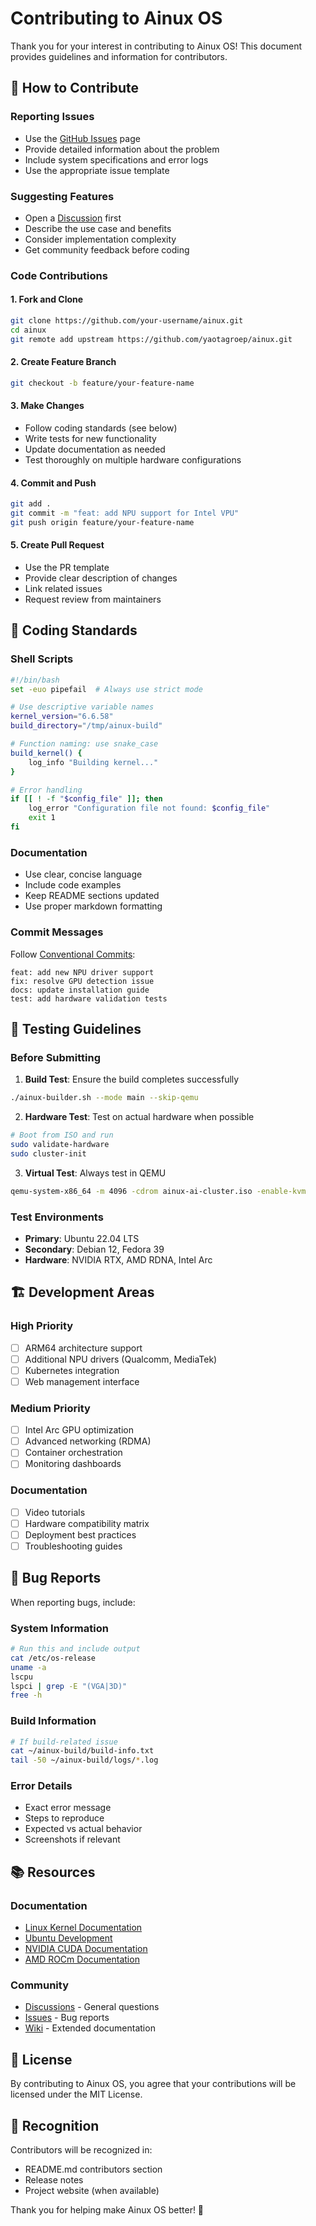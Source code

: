 # Contributing to Ainux OS

Thank you for your interest in contributing to Ainux OS! This document provides guidelines and information for contributors.

## 🤝 How to Contribute

### Reporting Issues
- Use the [GitHub Issues](https://github.com/yaotagroep/ainux/issues) page
- Provide detailed information about the problem
- Include system specifications and error logs
- Use the appropriate issue template

### Suggesting Features
- Open a [Discussion](https://github.com/yaotagroep/ainux/discussions) first
- Describe the use case and benefits
- Consider implementation complexity
- Get community feedback before coding

### Code Contributions

#### 1. Fork and Clone
```bash
git clone https://github.com/your-username/ainux.git
cd ainux
git remote add upstream https://github.com/yaotagroep/ainux.git
```

#### 2. Create Feature Branch
```bash
git checkout -b feature/your-feature-name
```

#### 3. Make Changes
- Follow coding standards (see below)
- Write tests for new functionality
- Update documentation as needed
- Test thoroughly on multiple hardware configurations

#### 4. Commit and Push
```bash
git add .
git commit -m "feat: add NPU support for Intel VPU"
git push origin feature/your-feature-name
```

#### 5. Create Pull Request
- Use the PR template
- Provide clear description of changes
- Link related issues
- Request review from maintainers

## 📝 Coding Standards

### Shell Scripts
```bash
#!/bin/bash
set -euo pipefail  # Always use strict mode

# Use descriptive variable names
kernel_version="6.6.58"
build_directory="/tmp/ainux-build"

# Function naming: use snake_case
build_kernel() {
    log_info "Building kernel..."
}

# Error handling
if [[ ! -f "$config_file" ]]; then
    log_error "Configuration file not found: $config_file"
    exit 1
fi
```

### Documentation
- Use clear, concise language
- Include code examples
- Keep README sections updated
- Use proper markdown formatting

### Commit Messages
Follow [Conventional Commits](https://www.conventionalcommits.org/):
```
feat: add new NPU driver support
fix: resolve GPU detection issue
docs: update installation guide
test: add hardware validation tests
```

## 🧪 Testing Guidelines

### Before Submitting
1. **Build Test**: Ensure the build completes successfully
```bash
./ainux-builder.sh --mode main --skip-qemu
```

2. **Hardware Test**: Test on actual hardware when possible
```bash
# Boot from ISO and run
sudo validate-hardware
sudo cluster-init
```

3. **Virtual Test**: Always test in QEMU
```bash
qemu-system-x86_64 -m 4096 -cdrom ainux-ai-cluster.iso -enable-kvm
```

### Test Environments
- **Primary**: Ubuntu 22.04 LTS
- **Secondary**: Debian 12, Fedora 39
- **Hardware**: NVIDIA RTX, AMD RDNA, Intel Arc

## 🏗️ Development Areas

### High Priority
- [ ] ARM64 architecture support
- [ ] Additional NPU drivers (Qualcomm, MediaTek)
- [ ] Kubernetes integration
- [ ] Web management interface

### Medium Priority
- [ ] Intel Arc GPU optimization
- [ ] Advanced networking (RDMA)
- [ ] Container orchestration
- [ ] Monitoring dashboards

### Documentation
- [ ] Video tutorials
- [ ] Hardware compatibility matrix
- [ ] Deployment best practices
- [ ] Troubleshooting guides

## 🐛 Bug Reports

When reporting bugs, include:

### System Information
```bash
# Run this and include output
cat /etc/os-release
uname -a
lscpu
lspci | grep -E "(VGA|3D)"
free -h
```

### Build Information
```bash
# If build-related issue
cat ~/ainux-build/build-info.txt
tail -50 ~/ainux-build/logs/*.log
```

### Error Details
- Exact error message
- Steps to reproduce
- Expected vs actual behavior
- Screenshots if relevant

## 📚 Resources

### Documentation
- [Linux Kernel Documentation](https://kernel.org/doc/)
- [Ubuntu Development](https://wiki.ubuntu.com/DevelopmentCodeNames)
- [NVIDIA CUDA Documentation](https://docs.nvidia.com/cuda/)
- [AMD ROCm Documentation](https://rocm.docs.amd.com/)

### Community
- [Discussions](https://github.com/yaotagroep/ainux/discussions) - General questions
- [Issues](https://github.com/yaotagroep/ainux/issues) - Bug reports
- [Wiki](https://github.com/yaotagroep/ainux/wiki) - Extended documentation

## 📄 License

By contributing to Ainux OS, you agree that your contributions will be licensed under the MIT License.

## 🙏 Recognition

Contributors will be recognized in:
- README.md contributors section
- Release notes
- Project website (when available)

Thank you for helping make Ainux OS better! 🚀
